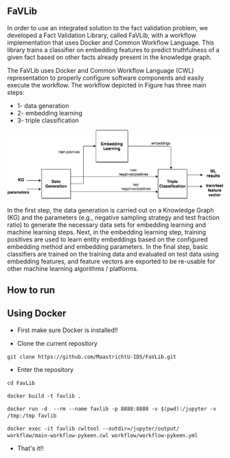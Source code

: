 
## FaVLib

In order to use an integrated solution to the fact validation problem, we developed a Fact Validation Library, called FaVLib, with a workflow implementation that uses Docker and Common Workflow Language. This library trains a classifier on embedding features to predict truthfulness of a given fact based on other facts already present in the knowledge graph.

The FaVLib uses Docker and Common Workflow Language (CWL) representation to properly configure software components and easily execute the workflow. The workflow depicted in Figure has three main steps: 
* 1- data generation 
* 2- embedding learning  
* 3- triple classification

![FaVLib Workflow](workflow_factvalid.png)

In the first step, the data generation is carried out on a Knowledge Graph (KG) and the parameters (e.g., negative sampling strategy and test fraction ratio) to generate the necessary data sets for embedding learning and machine learning steps. Next, in the embedding learning step, training positives are used to learn entity embeddings based on the configured embedding method and embedding parameters. In the final step, basic classifiers are trained on the training data and evaluated on test data using embedding features, and feature vectors are exported to be re-usable for other machine learning algorithms / platforms. 

## How to run

## Using Docker 
* First make sure Docker is installed!!

* Clone the current repository
```shell
git clone https://github.com/MaastrichtU-IDS/FaVLib.git
```
* Enter the repository
```shell
cd FavLib
```

```shell
docker build -t favlib .
```

```shell
docker run -d  --rm --name favlib -p 8888:8888 -v $(pwd):/jupyter -v /tmp:/tmp favlib
```
```shell
docker exec -it favlib cwltool --outdir=/jupyter/output/ workflow/main-workflow-pykeen.cwl workflow/workflow-pykeen.yml
```

* That's it!!
